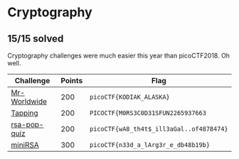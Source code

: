 # Cryptography
## 15/15 solved

Cryptography challenges were much easier this year than picoCTF2018. Oh well.

|Challenge|Points|Flag|
|---------|------|----|
|[Mr-Worldwide](Mr-Worldwide/Mr-Worldwide.md)|200|`picoCTF{KODIAK_ALASKA}`|
|[Tapping](Tapping/Tapping.md)|200|`PICOCTF{M0RS3C0D31SFUN2265937663`|
|[rsa-pop-quiz](rsa-pop-quiz/rsa-pop-quiz.md)|200|`picoCTF{wA8_th4t$_ill3aGal..of4878474}`|
|[miniRSA](miniRSA/miniRSA.md)|300|`picoCTF{n33d_a_lArg3r_e_db48b19b}`|
